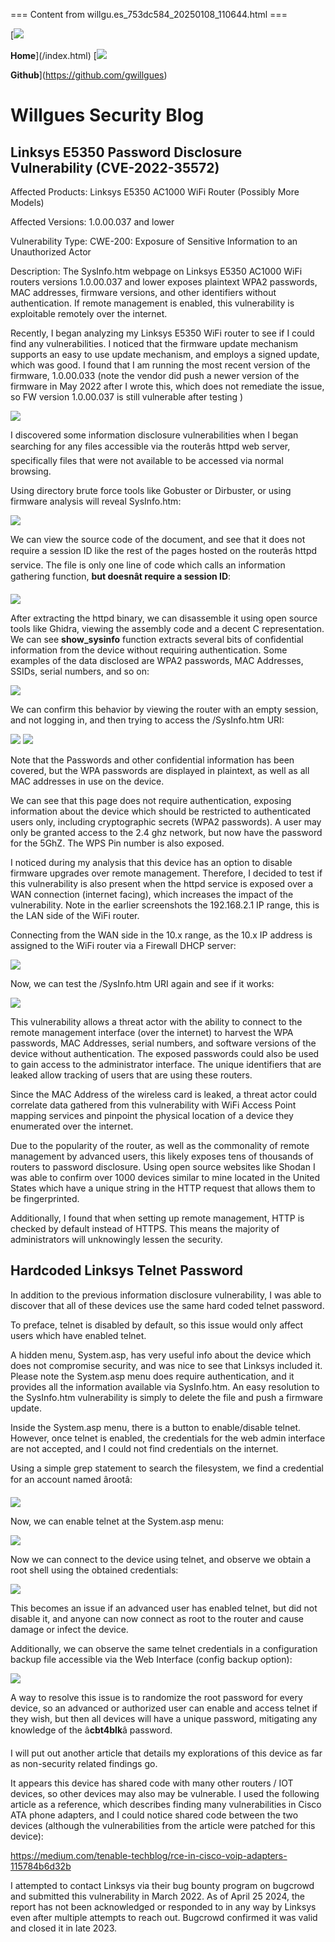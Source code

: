 === Content from willgu.es_753dc584_20250108_110644.html ===

[![](/resources/home.png)

**Home**](/index.html)
[![](/resources/git.png)

**Github**](https://github.com/gwillgues)
# Willgues Security Blog

## Linksys E5350 Password Disclosure Vulnerability (CVE-2022-35572)

Affected Products: Linksys E5350 AC1000 WiFi Router (Possibly More Models)

Affected Versions: 1.0.00.037 and lower

Vulnerability Type: CWE-200: Exposure of Sensitive Information to an Unauthorized Actor

Description: The SysInfo.htm webpage on Linksys E5350 AC1000 WiFi routers versions 1.0.00.037 and lower exposes plaintext WPA2 passwords, MAC addresses, firmware versions, and other identifiers without authentication. If remote management is enabled, this vulnerability is exploitable remotely over the internet.

Recently, I began analyzing my Linksys E5350 WiFi router to see if I could find any
vulnerabilities. I noticed that the firmware update mechanism supports an easy to use
update mechanism, and employs a signed update, which was good. I found that I am
running the most recent version of the firmware, 1.0.00.033 (note the vendor did push a newer version of the firmware in May 2022 after I wrote this, which does not remediate the issue, so FW version 1.0.00.037 is still vulnerable after testing )

![](/resources/linksys1.png)

I discovered some information disclosure vulnerabilities when I began searching for any
files accessible via the routerâs httpd web server, specifically files that were not available
to be accessed via normal browsing.

Using directory brute force tools like Gobuster or Dirbuster, or using firmware analysis will reveal SysInfo.htm:

![](/resources/linksys2.png)

We can view the source code of the document, and see that it does not require a session ID like the rest of the pages hosted on the routerâs httpd service. The file is only one line of code which calls an information gathering function, **but doesnât require a session ID**:

![](/resources/linksys3.png)

After extracting the httpd binary, we can disassemble it using open source tools like Ghidra, viewing the assembly code and a decent C representation. We can see **show\_sysinfo** function extracts several bits of confidential information from the device without requiring authentication. Some examples of the data disclosed are WPA2 passwords, MAC Addresses, SSIDs, serial numbers, and so on:

![](/resources/linksys4.png)

We can confirm this behavior by viewing the router with an empty session, and not
logging in, and then trying to access the /SysInfo.htm URI:

![](/resources/linksys5.png)
![](/resources/linksys6.png)

Note that the Passwords and other confidential information has been covered, but the WPA passwords are displayed in plaintext, as well as all MAC addresses in use on the device.

We can see that this page does not require authentication, exposing information about the device which should be restricted to authenticated users only, including cryptographic secrets (WPA2 passwords). A user may only be granted access to the 2.4 ghz network, but now have the password for the 5GhZ. The WPS Pin number is also exposed.

I noticed during my analysis that this device has an option to disable firmware upgrades over remote management. Therefore, I decided to test if this vulnerability is also present when the httpd service is exposed over a WAN connection (internet facing), which increases the impact of the vulnerability. Note in the earlier screenshots the 192.168.2.1 IP range, this is the LAN side of the WiFi router.

Connecting from the WAN side in the 10.x range, as the 10.x IP address is assigned to the WiFi router via a Firewall DHCP server:

![](/resources/linksys7.png)

Now, we can test the /SysInfo.htm URI again and see if it works:

![](/resources/linksys8.png)

This vulnerability allows a threat actor with the ability to connect to the remote management interface (over the internet) to harvest the WPA passwords, MAC Addresses, serial numbers, and software versions of the device without authentication. The exposed passwords could also be used to gain access to the administrator interface. The unique identifiers that are leaked allow tracking of users that are using these routers.

Since the MAC Address of the wireless card is leaked, a threat actor could correlate data gathered from this vulnerability with WiFi Access Point mapping services and pinpoint the physical location of a device they enumerated over the internet.

Due to the popularity of the router, as well as the commonality of remote management by advanced users, this likely exposes tens of thousands of routers to password disclosure. Using open source websites like Shodan I was able to confirm over 1000 devices similar to mine located in the United States which have a unique string in the HTTP request that allows them to be fingerprinted.

Additionally, I found that when setting up remote management, HTTP is checked by default instead of HTTPS. This means the majority of administrators will unknowingly lessen the security.

## Hardcoded Linksys Telnet Password

In addition to the previous information disclosure vulnerability, I was able to discover that all of these devices use the same hard coded telnet password.

To preface, telnet is disabled by default, so this issue would only affect users which have enabled telnet.

A hidden menu, System.asp, has very useful info about the device which does not compromise security, and was nice to see that Linksys included it. Please note the System.asp menu does require authentication, and it provides all the information available via SysInfo.htm. An easy resolution to the SysInfo.htm vulnerability is simply to delete the file and push a firmware update.

Inside the System.asp menu, there is a button to enable/disable telnet. However, once telnet is enabled, the credentials for the web admin interface are not accepted, and I could not find credentials on the internet.

Using a simple grep statement to search the filesystem, we find a credential for an account named ârootâ:

![](/resources/linksys9.png)

Now, we can enable telnet at the System.asp menu:

![](/resources/linksys10.png)

Now we can connect to the device using telnet, and observe we obtain a root shell using the obtained credentials:

![](/resources/linksys11.png)

This becomes an issue if an advanced user has enabled telnet, but did not disable it, and anyone can now connect as root to the router and cause damage or infect the device.

Additionally, we can observe the same telnet credentials in a configuration backup file accessible via the Web Interface (config backup option):

![](/resources/linksys12.png)

A way to resolve this issue is to randomize the root password for every device, so an advanced or authorized user can enable and access telnet if they wish, but then all devices will have a unique password, mitigating any knowledge of the â**cbt4blk**â password.

I will put out another article that details my explorations of this device as far as non-security related findings go.

It appears this device has shared code with many other routers / IOT devices, so other devices may also may be vulnerable. I used the following article as a reference, which describes finding many vulnerabilities in Cisco ATA phone adapters, and I could notice shared code between the two devices (although the vulnerabilities from the article were patched for this device):

<https://medium.com/tenable-techblog/rce-in-cisco-voip-adapters-115784b6d32b>

I attempted to contact Linksys via their bug bounty program on bugcrowd and submitted this vulnerability in March 2022. As of April 25 2024, the report has not been acknowledged or responded to in any way by Linksys even after multiple attempts to reach out. Bugcrowd confirmed it was valid and closed it in late 2023.


